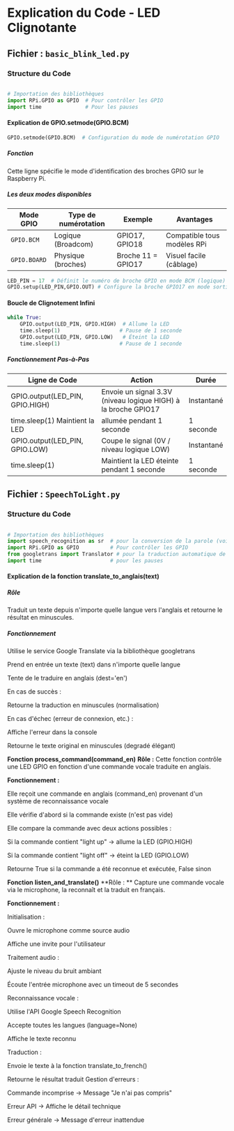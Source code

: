 # Explication du Code - LED Clignotante

## Fichier : `basic_blink_led.py`

### Structure du Code

```python

# Importation des bibliothèques
import RPi.GPIO as GPIO  # Pour contrôler les GPIO
import time              # Pour les pauses
```
#### Explication de GPIO.setmode(GPIO.BCM)
```python
GPIO.setmode(GPIO.BCM)  # Configuration du mode de numérotation GPIO
```
##### Fonction
Cette ligne spécifie le mode d'identification des broches GPIO sur le Raspberry Pi.

##### Les deux modes disponibles
| Mode GPIO       | Type de numérotation | Exemple            | Avantages                     |
|-----------------|----------------------|--------------------|-------------------------------|
| `GPIO.BCM`      | Logique (Broadcom)   | GPIO17, GPIO18     |  Compatible tous modèles RPi  |
| `GPIO.BOARD`    | Physique (broches)   | Broche 11 = GPIO17 | Visuel facile (câblage)       |
```python
LED_PIN = 17  # Définit le numéro de broche GPIO en mode BCM (logique)
GPIO.setup(LED_PIN,GPIO.OUT) # Configure la broche GPIO17 en mode sortie
```
#### Boucle de Clignotement Infini
```python
while True:
    GPIO.output(LED_PIN, GPIO.HIGH)  # Allume la LED
    time.sleep(1)                   # Pause de 1 seconde
    GPIO.output(LED_PIN, GPIO.LOW)   # Éteint la LED
    time.sleep(1)                   # Pause de 1 seconde
```
##### Fonctionnement Pas-à-Pas
| Ligne de Code                  | Action	                                                        |Durée       |
|--------------------------------|------------------------------------------------------------------|------------|
| GPIO.output(LED_PIN, GPIO.HIGH)| Envoie un signal 3.3V (niveau logique HIGH) à la broche GPIO17	| Instantané |
| time.sleep(1)	Maintient la LED | allumée pendant 1 seconde	                                    | 1 seconde  |
| GPIO.output(LED_PIN, GPIO.LOW) | Coupe le signal (0V / niveau logique LOW)	                    | Instantané |
| time.sleep(1)	                 | Maintient la LED éteinte pendant 1 seconde	                    |  1 seconde |
## Fichier : `SpeechToLight.py`

### Structure du Code

```python

# Importation des bibliothèques
import speech_recognition as sr  # pour la conversion de la parole (voix) en texte
import RPi.GPIO as GPIO          # Pour contrôler les GPIO
from googletrans import Translator # pour la traduction automatique de texte
import time                      # pour les pauses
```
#### Explication de la fonction translate_to_anglais(text)

##### Rôle 
Traduit un texte depuis n'importe quelle langue vers l'anglais et retourne le résultat en minuscules.

##### Fonctionnement 

Utilise le service Google Translate via la bibliothèque googletrans

Prend en entrée un texte (text) dans n'importe quelle langue

Tente de le traduire en anglais (dest='en')

En cas de succès :

Retourne la traduction en minuscules (normalisation)

En cas d'échec (erreur de connexion, etc.) :

Affiche l'erreur dans la console

Retourne le texte original en minuscules (degradé élégant)

**Fonction process_command(command_en)**
**Rôle :**
Cette fonction contrôle une LED GPIO en fonction d'une commande vocale traduite en anglais.

**Fonctionnement :**

Elle reçoit une commande en anglais (command_en) provenant d'un système de reconnaissance vocale

Elle vérifie d'abord si la commande existe (n'est pas vide)

Elle compare la commande avec deux actions possibles :

Si la commande contient "light up" → allume la LED (GPIO.HIGH)

Si la commande contient "light off" → éteint la LED (GPIO.LOW)

Retourne True si la commande a été reconnue et exécutée, False sinon

**Fonction listen_and_translate()**
**Rôle : **
Capture une commande vocale via le microphone, la reconnaît et la traduit en français.

**Fonctionnement :**

Initialisation :

Ouvre le microphone comme source audio

Affiche une invite pour l'utilisateur

Traitement audio :

Ajuste le niveau du bruit ambiant

Écoute l'entrée microphone avec un timeout de 5 secondes

Reconnaissance vocale :

Utilise l'API Google Speech Recognition

Accepte toutes les langues (language=None)

Affiche le texte reconnu

Traduction :

Envoie le texte à la fonction translate_to_french()

Retourne le résultat traduit
Gestion d'erreurs :

Commande incomprise → Message "Je n'ai pas compris"

Erreur API → Affiche le détail technique

Erreur générale → Message d'erreur inattendue
```

